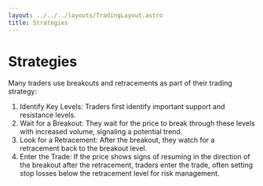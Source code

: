 ```yaml
---
layout: ../../../layouts/TradingLayout.astro
title: Strategies
---
```


# Strategies

Many traders use breakouts and retracements as part of their trading strategy:

1) Identify Key Levels: Traders first identify important support and resistance levels.
2) Wait for a Breakout: They wait for the price to break through these levels with increased volume, signaling a potential trend.
3) Look for a Retracement: After the breakout, they watch for a retracement back to the breakout level.
4) Enter the Trade: If the price shows signs of resuming in the direction of the breakout after the retracement, traders enter the trade, often setting stop losses below the retracement level for risk management.